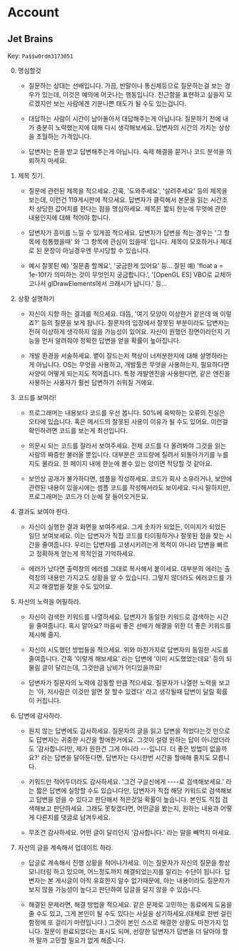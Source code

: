 # Account

## Jet Brains

Key: `Pa$$w0rdm3173051`

0. 명심할것
	- 질문하는 상대는 선배입니다.
		가끔, 반말이나 통신체등으로 질문하는걸 보는 경우가 있는데, 이것은 예의에 어긋나는 행동입니다.
		친근함을 표현하고 싶을지 모르겠지만 보는 사람에겐 기분나쁜 태도가 될 수도 있는겁니다.

	- 대답하는 사람이 시간이 남아돌아서 대답해주는게 아닙니다.
		질문하기 전에 내가 충분히 노력했는지에 대해 다시 생각해보세요.
		답변자의 시간의 가치는 상상을 초월하는 가격입니다.

	- 답변자는 돈을 받고 답변해주는게 아닙니다.
		숙제 해결을 묻거나 코드 분석을 의뢰하지 마세요.		

1. 제목 짓기.
	- 질문에 관련된 제목을 적으세요.
		간혹, '도와주세요', '살려주세요' 등의 제목을 보는데, 이런건 119게시판에 적으세요.
		답변자가 클릭해서 본문을 읽는 시간조차 상당한 값어치를 한다는 점을 명심하세요.
		제목은 짧되 한눈에 무엇에 관한 내용인지에 대해 적어야 합니다.

	- 답변자가 흥미를 느낄 수 있게끔 적으세요.
		답변자가 답변을 적는 경우는 '그 항목에 정통했을때' 와 '그 항목에 관심이 있을때' 입니다.
		제목이 모호하거나 제대로 된 문장이 아닐경우엔 무시당할 수 있습니다.

	- 예시
		잘못된 예) '질문좀 할께요', '궁금한게 있어요' 등...
		잘된 예) 'float a = 1e-10f가 의미하는 것이 무엇인지 궁금합니다.',
					'[OpenGL ES] VBO로 교체하고나서 glDrawElements에서 크래시가 납니다.' 등...

2. 상황 설명하기
	- 자신이 지향 하는 결과를 적으세요.
		대뜸, '여기 모양이 이상한거 같은데 왜 이렇죠?' 등의 질문을 보게 됩니다.
		질문자의 입장에서 잘못된 부분이라도 답변자는 전혀 이상하게 생각하지 않을 가능성이 있어요.
		자신이 원했던 장면이라던지 기능을 먼저 알려줘야 정확한 답변을 얻을 확률이 높아집니다.		

	- 개발 환경을 서술하세요.
		볕이 잘드는지 책상이 너저분한지에 대해 설명하라는게 아닙니다.
		OS는 무엇을 사용하고, 개발툴은 무엇을 사용하는지, 필요하다면 사양이 어떻게 되는지도 적어줍니다.
		특정 개발엔진을 사용한다면, 같은 엔진을 사용하는 사용자가 훨씬 답변하기 쉬워질 거에요.

3. 코드를 보여라!
	- 프로그래머는 내용보다 코드를 우선 봅니다.
		50%에 육박하는 오류의 진실은 오타에 있습니다.
		혹은 메서드의 잘못된 사용이 이유가 될 수도 있어요.
		이런걸 확인하려면 코드를 보는게 최선입니다.

	- 의문시 되는 코드를 잘라서 보여주세요.
		전체 코드를 다 올려봐야 그것을 읽는 사람의 짜증만 불러올 뿐입니다.
		대부분은 코드량에 질려서 되돌아가기를 누를지도 몰라요.
		한 페이지 내에 한눈에 볼수 있는 양이면 적당할 것 같아요.

	- 보안상 공개가 불가하다면, 셈플을 작성하세요.
		코드가 회사 소유라거나, 보안에 관련된 내용이 있을시에는
		셈플 코드를 작성해서라도 보이세요.
		다시 말하지만, 프로그래머는 코드가 더 눈에 잘 들어오거든요.

4. 결과도 보여야 한다.
	- 자신이 실행한 결과 화면을 보여주세요.
		그게 숫자가 되었든, 이미지가 되었든 일단 보여보세요.
		이는 답변자가 직접 코드를 타이핑하거나 잘못된 점을 찾는 시간을 줄여줍니다.
		우리는 답변자를 고생시키려는게 목적이 아니라 답변을 빠르고 정확하게 얻는게 목적인걸 기억하세요.

	- 에러가 났다면 출력창의 에러를 그대로 복사해서 붙이세요.
		대부분의 에러는 출력창의 내용만 가지고도 상황을 알 수 있습니다.
		그렇지 않더라도 에러코드를 가지고 해결법을 찾을 수도 있어요.

5. 자신의 노력을 어필하라.
	- 자신이 검색한 키워드를 나열하세요.
		답변자가 동일한 키워드로 검색하는 시간을 줄여줍니다.
		혹시 알아요? 마음씨 좋은 선배가 해결을 위한 더 좋은 키워드를 제시해 줄지.

	- 자신이 시도했던 방법들을 적으세요.
		위와 마찬가지로 답변자의 동일한 시도를 줄여줍니다.
		간혹 '이렇게 해보세요' 라는 답변에 '이미 시도했었는데요' 등의 되물림 글이 달리는데,
		그것만큼 낭비가 어디있을까요!

	- 답변자가 질문자의 노력에 감동할 만큼 적으세요.
		질문자가 나열한 노력을 보고는 '아, 저사람은 이것만 알면 잘 할수 있겠다' 라고 생각될때
		답변이 달릴 확률이 커집니다.

6. 답변에 감사하라.
	- 원치 않는 답변에도 감사하세요.
		질문자의 글을 읽고 답변을 적었다는것 만으로도 답변자는 귀중한 시간을 할애한거에요.
		그것이 설령 원하는 답이 아니었더라도 '감사합니다만, 제가 원한건 그게 아니라 ---입니다. 더 좋은 방법이 없을까요?'
		라는 답변을 달아둔다면, 답변자는 다시한번 시간을 할애해 줄지도 모릅니다.

	- 키워드만 적어두더라도 감사하세요.
		'그건 구글신에게 ----로 검색해보세요.' 라는 짧은 답변에 실망할 수도 있습니다만,
		답변자가 직접 해당 키워드로 검색해보고 답변을 얻을 수 있다고 판단해서 적은것일 확률이 높습니다.
		본인도 직접 검색해보고 판단하세요. 그래도 못찾겠다면, 어떤글을 봤는지, 원하는 내용과 어떻게 다른지를 댓글로 남겨두세요.

	- 무조건 감사하세요.
		어떤 글이 달리던지 '감사합니다.' 라는 말을 빼먹지 마세요.

7. 자신의 글을 계속해서 업데이트 하라.
	- 답글로 계속해서 진행 상황을 적어나가세요.
		이는 질문자가 자신의 질문을 항상 모니터링 하고 있으며, 어느정도까지 해결되었는지를 알리는 수단이 됩니다.
		답변자는 본 게시글이 아직 유효한지 알수 없기때문에,
		아는 내용이라도 질문자가 보지 않을 가능성이 높다고 판단하여 답글을 달지 않을 수 있습니다.

	- 해결된 문제라면, 해결 방법을 적으세요.
		같은 문제로 고민하는 동료에게 도움을 줄 수도 있고,
		그게 본인이 될 수도 있다는 사실을 상기하세요.(대체로 한번 걸린 함정에 또 걸리기 마련입니다.)
		그것이 본인 스스로 해결한 상황도 마찬가지 입니다.
		질문이 완료되었다는 표시도 되며,
		선량한 답변자가 답변을 더 달아야 할까 말까 고민할 필요가 없게 해줍니다.
